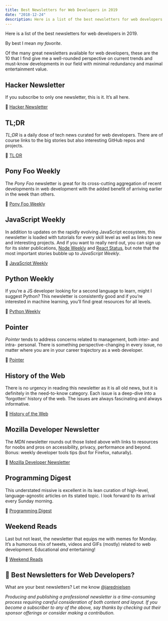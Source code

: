 ```yaml
---
title: Best Newsletters for Web Developers in 2019
date: "2018-12-24"
description: Here is a list of the best newsletters for web developers in 2019. By best I mean my favorite.
---
```

Here is a list of the best newsletters for web developers in 2019.

By best I mean _my favorite_.

Of the many great newsletters available for web developers, these are the 10 that I find give me a well-rounded perspective on current trends and must-know developments in our field with minimal redundancy and maximal entertainment value.

## Hacker Newsletter

If you subscribe to only one newsletter, this is it. It’s all here.

📨 [Hacker Newsletter](https://hackernewsletter.com/)

## TL;DR

_TL;DR_ is a daily dose of tech news curated for web developers. There are of course links to the big stories but also interesting GitHub repos and projects.

📨 [TL;DR](https://www.tldrnewsletter.com/)

## Pony Foo Weekly

The _Pony Foo_ newsletter is great for its cross-cutting aggregation of recent developments in web development with the added benefit of arriving earlier in the week than others.

📨 [Pony Foo Weekly](https://ponyfoo.com/weekly)

## JavaScript Weekly

In addition to updates on the rapidly evolving JavaScript ecosystem, this newsletter is loaded with tutorials for every skill level as well as links to new and interesting projects. And if you want to really nerd out, you can sign up for its sister publications, [Node Weekly](https://nodeweekly.com/) and [React Status](https://react.statuscode.com/), but note that the most important stories bubble up to _JavaScript Weekly_.

📨 [JavaScript Weekly](https://javascriptweekly.com/)

## Python Weekly

If you’re a JS developer looking for a second language to learn, might I suggest Python? This newsletter is consistently good and if you’re interested in machine learning, you’ll find great resources for all levels.

📨 [Python Weekly](https://www.pythonweekly.com/)

## Pointer

_Pointer_ tends to address concerns related to management, both inter- and intra- personal. There is something perspective-changing in every issue, no matter where you are in your career trajectory as a web developer.

📨 [Pointer](http://www.pointer.io/)

## History of the Web

There is no urgency in reading this newsletter as it is all old news, but it is definitely in the need-to-know category. Each issue is a deep-dive into a ‘forgotten’ history of the web. The issues are always fascinating and always informative.

📨 [History of the Web](https://thehistoryoftheweb.com/)

## Mozilla Developer Newsletter

The _MDN_ newsletter rounds out those listed above with links to resources for noobs and pros on accessibility, privacy, performance and beyond. Bonus: weekly developer tools tips (but for Firefox, naturally).

📨 [Mozilla Developer Newsletter](https://www.mozilla.org/en-US/newsletter/developer/)

## Programming Digest

This understated missive is excellent in its lean curation of high-level, language-agnostic articles on its stated topic. I look forward to its arrival every Sunday morning.

📨 [Programming Digest](https://programmingdigest.net/)

## Weekend Reads

Last but not least, the newsletter that equips me with memes for Monday. It’s a humorous mix of tweets, videos and GIFs (mostly) related to web development. Educational _and_ entertaining!

📨 [Weekend Reads](https://labnotes.org/)

## 📰 Best Newsletters for Web Developers?

What are your best newsletters? Let me know [@jarednielsen](https://twitter.com/jarednielsen)

_Producing and publishing a professional newsletter is a time-consuming process requiring careful consideration of both content and layout. If you become a subscriber to any of the above, say thanks by checking out their sponsor offerings or consider making a contribution._
